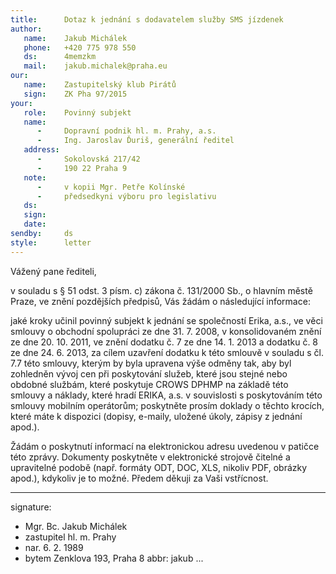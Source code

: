 ```yaml
---
title:      Dotaz k jednání s dodavatelem služby SMS jízdenek
author:
   name:    Jakub Michálek
   phone:   +420 775 978 550
   ds:      4memzkm
   mail:    jakub.michalek@praha.eu
our:
   name:    Zastupitelský klub Pirátů
   sign:    ZK Pha 97/2015
your:
   role:    Povinný subjekt
   name:
      -     Dopravní podnik hl. m. Prahy, a.s.
      -     Ing. Jaroslav Ďuriš, generální ředitel
   address:
      -     Sokolovská 217/42
      -     190 22 Praha 9
   note: 
      -     v kopii Mgr. Petře Kolínské
      -     předsedkyni výboru pro legislativu
   ds:      
   sign:
   date:    
sendby:     ds
style:      letter
---
```


Vážený pane řediteli,

v souladu s § 51 odst. 3 písm. c) zákona č. 131/2000 Sb., o hlavním městě Praze, 
ve znění pozdějších předpisů, Vás žádám o následující informace:

jaké kroky učinil povinný subjekt k jednání se společností Erika, a.s., 
ve věci smlouvy o obchodní spolupráci ze dne 31. 7. 2008, v konsolidovaném
znění ze dne 20. 10. 2011, ve znění dodatku č. 7 ze dne 14. 1. 2013 a dodatku
č. 8 ze dne 24. 6. 2013, za cílem uzavření dodatku k této smlouvě v souladu s čl. 7.7 této smlouvy, kterým by byla upravena
výše odměny tak, aby byl zohledněn vývoj cen při poskytování služeb, které jsou
stejné nebo obdobné službám, které poskytuje CROWS DPHMP na základě této smlouvy a 
náklady, které hradí ERIKA, a.s. v souvislosti s poskytováním této smlouvy mobilním operátorům; poskytněte prosím doklady o těchto krocích, které máte k dispozici (dopisy, e-maily, uložené úkoly, zápisy z jednání apod.).

Žádám o poskytnutí informací na elektronickou adresu uvedenou v patičce této zprávy. Dokumenty poskytněte v elektronické strojově čitelné a upravitelné podobě (např. formáty ODT, DOC, XLS, nikoliv PDF, obrázky apod.), kdykoliv je to možné. Předem děkuji za Vaši vstřícnost.

---
signature:
  - Mgr. Bc. Jakub Michálek
  - zastupitel hl. m. Prahy
  - nar. 6. 2. 1989
  - bytem Zenklova 193, Praha 8
abbr:       jakub
...
